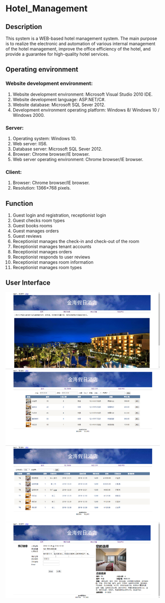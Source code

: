 # Hotel_Management
## Description
This system is a WEB-based hotel management system. The main purpose is to realize the electronic and automation of various internal management of the hotel management, improve the office efficiency of the hotel, and provide a guarantee for high-quality hotel services.
## Operating environment
### Website development environment:
1. Website development environment: Microsoft Visual Studio 2010 IDE.
2. Website development language: ASP.NET/C#.
3. Website database: Microsoft SQL Sever 2012.
4. Development environment operating platform: Windows 8/ Windows 10 / Windows 2000.
### Server:
1. Operating system: Windows 10.
2. Web server: IIS6.
3. Database server: Microsoft SQL Sever 2012.
4. Browser: Chrome browser/IE browser.
5. Web server operating environment: Chrome browser/IE browser.
### Client:
1. Browser: Chrome browser/IE browser.
2. Resolution: 1366×768 pixels.
## Function
1. Guest login and registration, receptionist login
2. Guest checks room types
3. Guest books rooms
4. Guest manages orders
5. Guest reviews
6. Receptionist manages the check-in and check-out of the room
7. Receptionist manages tenant accounts
8. Receptionist manages orders
9. Receptionist responds to user reviews
10. Receptionist manages room information
11. Receptionist manages room types

## User Interface
![](https://github.com/jameswyh/Hotel_Management/blob/master/Hotel_UI_pic/Picture1.png)
![](https://github.com/jameswyh/Hotel_Management/blob/master/Hotel_UI_pic/Picture2.png)
![](https://github.com/jameswyh/Hotel_Management/blob/master/Hotel_UI_pic/Picture3.png)
![](https://github.com/jameswyh/Hotel_Management/blob/master/Hotel_UI_pic/Picture4.png)
